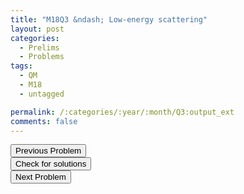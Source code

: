 ```yaml
---
title: "M18Q3 &ndash; Low-energy scattering"
layout: post
categories:
  - Prelims
  - Problems
tags:
  - QM
  - M18
  - untagged

permalink: /:categories/:year/:month/Q3:output_ext
comments: false
---
```

<object data="2018M3Q.pdf" type="application/pdf" width="100%" height="500"></object>

<div class='navbar'>
	<div float='left'><button onclick="window.location='Q2.html'" >Previous Problem</button></div>
	<div float='center'><button onclick="window.location='https://princetonprelim.com/prelim/38/'">Check for solutions</button></div>
	<div float='right'><button onclick="window.location='T1.html'" > Next Problem</button></div>
</div>
